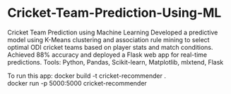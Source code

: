 # Cricket-Team-Prediction-Using-ML
Cricket Team Prediction using Machine Learning Developed a predictive model using K-Means clustering and association rule mining to select optimal ODI cricket teams based on player stats and match conditions. Achieved 88% accuracy and deployed a Flask web app for real-time predictions. Tools: Python, Pandas, Scikit-learn, Matplotlib, mlxtend, Flask

To run this app:
 docker build -t cricket-recommender .  
 docker run -p 5000:5000 cricket-recommender
